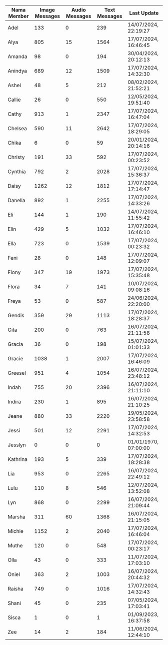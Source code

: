 | Nama Member | Image Messages | Audio Messages | Text Messages | Last Update |
| ------ | -------------- | -------------- | ------------- | ------------ |
| Adel | 133 | 0 | 239 | 14/07/2024, 22:19:27 |
| Alya | 805 | 15 | 1564 | 17/07/2024, 16:46:45 |
| Amanda | 98 | 0 | 194 | 30/04/2024, 20:12:13 |
| Anindya | 689 | 12 | 1509 | 17/07/2024, 14:32:30 |
| Ashel | 48 | 5 | 212 | 08/02/2024, 21:52:21 |
| Callie | 26 | 0 | 550 | 12/05/2024, 19:51:40 |
| Cathy | 913 | 1 | 2347 | 17/07/2024, 16:47:04 |
| Chelsea | 590 | 11 | 2642 | 17/07/2024, 18:29:05 |
| Chika | 6 | 0 | 59 | 20/01/2024, 20:14:16 |
| Christy | 191 | 33 | 592 | 17/07/2024, 00:23:52 |
| Cynthia | 792 | 2 | 2028 | 17/07/2024, 15:36:37 |
| Daisy | 1262 | 12 | 1812 | 17/07/2024, 17:14:47 |
| Danella | 892 | 1 | 2255 | 17/07/2024, 14:33:26 |
| Eli | 144 | 1 | 190 | 14/07/2024, 11:55:42 |
| Elin | 429 | 5 | 1032 | 17/07/2024, 16:46:10 |
| Ella | 723 | 0 | 1539 | 17/07/2024, 00:23:32 |
| Feni | 28 | 0 | 148 | 17/07/2024, 12:09:07 |
| Fiony | 347 | 19 | 1973 | 17/07/2024, 15:35:48 |
| Flora | 34 | 7 | 141 | 10/07/2024, 09:08:16 |
| Freya | 53 | 0 | 587 | 24/06/2024, 22:20:00 |
| Gendis | 359 | 29 | 1113 | 17/07/2024, 18:28:37 |
| Gita | 200 | 0 | 763 | 16/07/2024, 21:11:58 |
| Gracia | 36 | 0 | 198 | 15/07/2024, 01:01:33 |
| Gracie | 1038 | 1 | 2007 | 17/07/2024, 16:46:09 |
| Greesel | 951 | 4 | 1054 | 16/07/2024, 23:48:12 |
| Indah | 755 | 20 | 2396 | 16/07/2024, 21:11:10 |
| Indira | 230 | 1 | 895 | 16/07/2024, 21:10:25 |
| Jeane | 880 | 33 | 2220 | 19/05/2024, 23:58:58 |
| Jessi | 501 | 12 | 2291 | 17/07/2024, 14:32:53 |
| Jesslyn | 0 | 0 | 0 | 01/01/1970, 07:00:00 |
| Kathrina | 193 | 5 | 339 | 17/07/2024, 18:28:38 |
| Lia | 953 | 0 | 2265 | 16/07/2024, 22:49:12 |
| Lulu | 110 | 8 | 546 | 12/07/2024, 13:52:08 |
| Lyn | 868 | 0 | 2299 | 16/07/2024, 21:09:44 |
| Marsha | 311 | 60 | 1368 | 16/07/2024, 21:15:05 |
| Michie | 1152 | 2 | 2040 | 17/07/2024, 16:46:04 |
| Muthe | 120 | 0 | 548 | 17/07/2024, 00:23:17 |
| Olla | 43 | 0 | 333 | 11/07/2024, 17:03:10 |
| Oniel | 363 | 2 | 1003 | 16/07/2024, 20:44:32 |
| Raisha | 749 | 0 | 1016 | 17/07/2024, 14:32:43 |
| Shani | 45 | 0 | 235 | 07/05/2024, 17:03:41 |
| Sisca | 1 | 0 | 1 | 01/09/2023, 16:37:58 |
| Zee | 14 | 2 | 184 | 11/06/2024, 12:44:10 |
